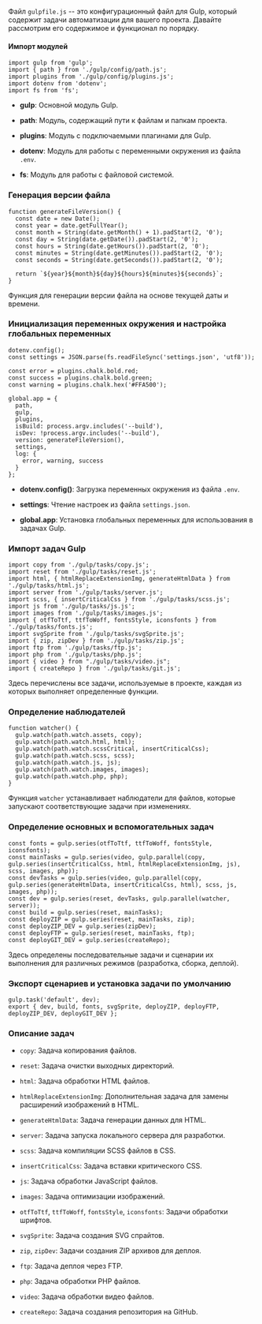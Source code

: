 Файл `gulpfile.js` -- это конфигурационный файл для Gulp, который содержит задачи автоматизации для вашего проекта. Давайте рассмотрим его содержимое и функционал по порядку.

#### Импорт модулей

```
import gulp from 'gulp';
import { path } from './gulp/config/path.js';
import plugins from './gulp/config/plugins.js';
import dotenv from 'dotenv';
import fs from 'fs';
```

-  **gulp**: Основной модуль Gulp.

-  **path**: Модуль, содержащий пути к файлам и папкам проекта.

-  **plugins**: Модуль с подключаемыми плагинами для Gulp.

-  **dotenv**: Модуль для работы с переменными окружения из файла `.env`.

-  **fs**: Модуль для работы с файловой системой.

### Генерация версии файла

```
function generateFileVersion() {
  const date = new Date();
  const year = date.getFullYear();
  const month = String(date.getMonth() + 1).padStart(2, '0');
  const day = String(date.getDate()).padStart(2, '0');
  const hours = String(date.getHours()).padStart(2, '0');
  const minutes = String(date.getMinutes()).padStart(2, '0');
  const seconds = String(date.getSeconds()).padStart(2, '0');

  return `${year}${month}${day}${hours}${minutes}${seconds}`;
}
```

Функция для генерации версии файла на основе текущей даты и времени.

### Инициализация переменных окружения и настройка глобальных переменных

```
dotenv.config();
const settings = JSON.parse(fs.readFileSync('settings.json', 'utf8'));

const error = plugins.chalk.bold.red;
const success = plugins.chalk.bold.green;
const warning = plugins.chalk.hex('#FFA500');

global.app = {
  path,
  gulp,
  plugins,
  isBuild: process.argv.includes('--build'),
  isDev: !process.argv.includes('--build'),
  version: generateFileVersion(),
  settings,
  log: {
    error, warning, success
  }
};
```

-  **dotenv.config()**: Загрузка переменных окружения из файла `.env`.

-  **settings**: Чтение настроек из файла `settings.json`.

-  **global.app**: Установка глобальных переменных для использования в задачах Gulp.

### Импорт задач Gulp

```
import copy from './gulp/tasks/copy.js';
import reset from './gulp/tasks/reset.js';
import html, { htmlReplaceExtensionImg, generateHtmlData } from './gulp/tasks/html.js';
import server from './gulp/tasks/server.js';
import scss, { insertCriticalCss } from './gulp/tasks/scss.js';
import js from './gulp/tasks/js.js';
import images from './gulp/tasks/images.js';
import { otfToTtf, ttfToWoff, fontsStyle, iconsfonts } from './gulp/tasks/fonts.js';
import svgSprite from './gulp/tasks/svgSprite.js';
import { zip, zipDev } from './gulp/tasks/zip.js';
import ftp from './gulp/tasks/ftp.js';
import php from './gulp/tasks/php.js';
import { video } from "./gulp/tasks/video.js";
import { createRepo } from './gulp/tasks/git.js';
```

Здесь перечислены все задачи, используемые в проекте, каждая из которых выполняет определенные функции.

### Определение наблюдателей

```
function watcher() {
  gulp.watch(path.watch.assets, copy);
  gulp.watch(path.watch.html, html);
  gulp.watch(path.watch.scssCritical, insertCriticalCss);
  gulp.watch(path.watch.scss, scss);
  gulp.watch(path.watch.js, js);
  gulp.watch(path.watch.images, images);
  gulp.watch(path.watch.php, php);
}
```

Функция `watcher` устанавливает наблюдатели для файлов, которые запускают соответствующие задачи при изменениях.

### Определение основных и вспомогательных задач

```
const fonts = gulp.series(otfToTtf, ttfToWoff, fontsStyle, iconsfonts);
const mainTasks = gulp.series(video, gulp.parallel(copy, gulp.series(insertCriticalCss, html, htmlReplaceExtensionImg, js), scss, images, php));
const devTasks = gulp.series(video, gulp.parallel(copy, gulp.series(generateHtmlData, insertCriticalCss, html), scss, js, images, php));
const dev = gulp.series(reset, devTasks, gulp.parallel(watcher, server));
const build = gulp.series(reset, mainTasks);
const deployZIP = gulp.series(reset, mainTasks, zip);
const deployZIP_DEV = gulp.series(zipDev);
const deployFTP = gulp.series(reset, mainTasks, ftp);
const deployGIT_DEV = gulp.series(createRepo);
```

Здесь определены последовательные задачи и сценарии их выполнения для различных режимов (разработка, сборка, деплой).

### Экспорт сценариев и установка задачи по умолчанию

```
gulp.task('default', dev);
export { dev, build, fonts, svgSprite, deployZIP, deployFTP, deployZIP_DEV, deployGIT_DEV };
```

### Описание задач

-  `copy`: Задача копирования файлов.

-  `reset`: Задача очистки выходных директорий.

-  `html`: Задача обработки HTML файлов.

-  `htmlReplaceExtensionImg`: Дополнительная задача для замены расширений изображений в HTML.

-  `generateHtmlData`: Задача генерации данных для HTML.

-  `server`: Задача запуска локального сервера для разработки.

-  `scss`: Задача компиляции SCSS файлов в CSS.

-  `insertCriticalCss`: Задача вставки критического CSS.

-  `js`: Задача обработки JavaScript файлов.

-  `images`: Задача оптимизации изображений.

-  `otfToTtf`, `ttfToWoff`, `fontsStyle`, `iconsfonts`: Задачи обработки шрифтов.

-  `svgSprite`: Задача создания SVG спрайтов.

-  `zip`, `zipDev`: Задачи создания ZIP архивов для деплоя.

-  `ftp`: Задача деплоя через FTP.

-  `php`: Задача обработки PHP файлов.

-  `video`: Задача обработки видео файлов.

-  `createRepo`: Задача создания репозитория на GitHub.
